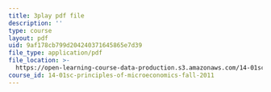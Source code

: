```yaml
---
title: 3play pdf file
description: ''
type: course
layout: pdf
uid: 9af178cb799d204240371645865e7d39
file_type: application/pdf
file_location: >-
  https://open-learning-course-data-production.s3.amazonaws.com/14-01sc-principles-of-microeconomics-fall-2011/9af178cb799d204240371645865e7d39_Ye4vL7u6N2g.pdf
course_id: 14-01sc-principles-of-microeconomics-fall-2011
---
```

